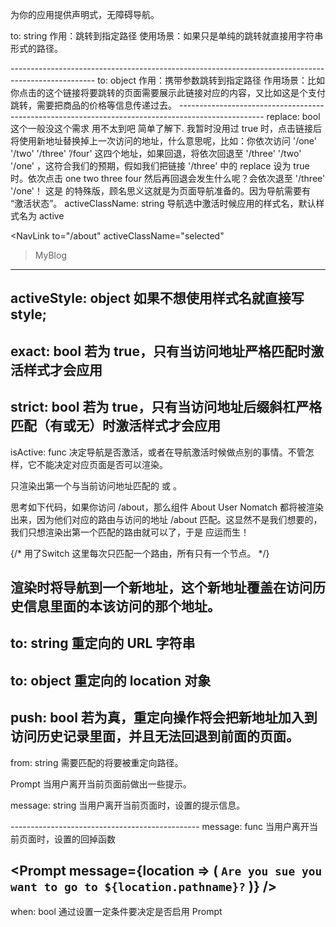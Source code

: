 <Link>

为你的应用提供声明式，无障碍导航。

to: string
作用：跳转到指定路径
使用场景：如果只是单纯的跳转就直接用字符串形式的路径。
<Link to="/courses" />
---------------------------------------------------------------------------------------------------
to: object
作用：携带参数跳转到指定路径
作用场景：比如你点击的这个链接将要跳转的页面需要展示此链接对应的内容，又比如这是个支付跳转，需要把商品的价格等信息传递过去。
<Link to={{
  pathname: '/course',
  search: '?sort=name',
  state: { price: 18 }
}} />
---------------------------------------------------------------------------------------------------
replace: bool
这个一般没这个需求 用不太到吧 简单了解下. 我暂时没用过
true 时，点击链接后将使用新地址替换掉上一次访问的地址，什么意思呢，比如：你依次访问 '/one' '/two' '/three' ’/four' 这四个地址，如果回退，将依次回退至 '/three' '/two' '/one' ，这符合我们的预期，假如我们把链接 '/three' 中的 replace 设为 true 时。依次点击 one two three four 然后再回退会发生什么呢？会依次退至 '/three' '/one'！
 












 <NavLink>
这是 <Link> 的特殊版，顾名思义这就是为页面导航准备的。因为导航需要有 “激活状态”。
activeClassName: string
导航选中激活时候应用的样式名，默认样式名为 active

<NavLink
  to="/about"
  activeClassName="selected"
>MyBlog</NavLink>
---------------------------------------------------------------------------------------------------
activeStyle: object
如果不想使用样式名就直接写style;
---------------------------------------------------------------------------------------------------
exact: bool
若为 true，只有当访问地址严格匹配时激活样式才会应用
---------------------------------------------------------------------------------------------------
strict: bool
若为 true，只有当访问地址后缀斜杠严格匹配（有或无）时激活样式才会应用
---------------------------------------------------------------------------------------------------
isActive: func
决定导航是否激活，或者在导航激活时候做点别的事情。不管怎样，它不能决定对应页面是否可以渲染。











<Switch>
只渲染出第一个与当前访问地址匹配的 <Route> 或 <Redirect>。

思考如下代码，如果你访问 /about，那么组件 About User Nomatch 都将被渲染出来，因为他们对应的路由与访问的地址 /about 匹配。这显然不是我们想要的，我们只想渲染出第一个匹配的路由就可以了，于是 <Switch> 应运而生！

<Route path="/about" component={About}/>
<Route path="/:user" component={User}/>
<Route component={NoMatch}/>

  <Switch>
    {/* 用了Switch 这里每次只匹配一个路由，所有只有一个节点。 */}
    <Route/>
    <Route/>
  </Switch>







<Redirect>

<Redirect> 渲染时将导航到一个新地址，这个新地址覆盖在访问历史信息里面的本该访问的那个地址。
-----------------------------------------------
to: string
重定向的 URL 字符串
-----------------------------------------------
to: object
重定向的 location 对象
-----------------------------------------------
push: bool
若为真，重定向操作将会把新地址加入到访问历史记录里面，并且无法回退到前面的页面。
-----------------------------------------------
from: string
需要匹配的将要被重定向路径。









Prompt
当用户离开当前页面前做出一些提示。

message: string
当用户离开当前页面时，设置的提示信息。

<Prompt message="确定要离开？" />
-----------------------------------------------
message: func
当用户离开当前页面时，设置的回掉函数

<Prompt message={location => (
  `Are you sue you want to go to ${location.pathname}?` 
)} />
-----------------------------------------------
when: bool
通过设置一定条件要决定是否启用 Prompt

 

 